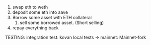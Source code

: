 1. swap eth to weth
2. deposit some eth into aave
3. Borrow some asset with ETH collateral
    1. sell some borrowed asset. (Short selling)
4. repay everything back

TESTING:
    integration test: kovan
    local tests -> mainnet: Mainnet-fork